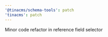 ```yaml
---
'@tinacms/schema-tools': patch
'tinacms': patch
---
```


Minor code refactor in reference field selector
